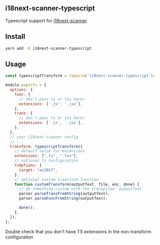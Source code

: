 ## i18next-scanner-typescript

Typescript support for [i18next-scanner](https://github.com/i18next/i18next-scanner/)

## Install

```bash
yarn add -D i18next-scanner-typescript
```

## Usage

```js
const typescriptTransform = require('i18next-scanner-typescript');

module.exports = {
  options: {
    func: {
      // don't pass ts or tsx here!
      extensions: ['.js', '.jsx'],
    },
    trans: {
      // don't pass ts or tsx here!
      extensions: ['.js', '.jsx'],
    },
  },
  // your i18next-scanner config
  // ...
  transform: typescriptTransform({
    // default value for extensions
    extensions: [".ts", ".tsx"],
    // optional ts configuration
    tsOptions: {
      target: "es2017",
    },
    // optional custom transform function
    function customTransform(outputText, file, enc, done) {
      // do something custom with the transpiled `outputText`
      parser.parseTransFromString(outputText);
      parser.parseFuncFromString(outputText);

      done();
    },
  }),
};
```

Double check that you don't have TS extensions in the non-transform configuration
